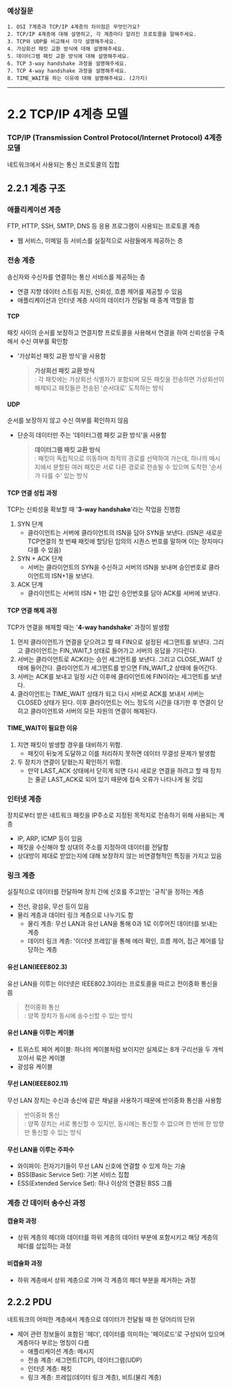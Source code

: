 ### 예상질문

```
1. OSI 7계층과 TCP/IP 4계층의 차이점은 무엇인가요?
2. TCP/IP 4계층에 대해 설명하고, 각 계층마다 알려진 프로토콜을 말해주세요.
3. TCP와 UDP를 비교해서 각각 설명해주세요.
4. 가상회선 패킷 교환 방식에 대해 설명해주세요.
5. 데이터그램 패킷 교환 방식에 대해 설명해주세요.
6. TCP 3-way handshake 과정을 설명해주세요.
7. TCP 4-way handshake 과정을 설명해주세요.
8. TIME_WAIT을 하는 이유에 대해 설명해주세요. (2가지)
```

---

# 2.2 TCP/IP 4계층 모델

### TCP/IP (Transmission Control Protocol/Internet Protocol) 4계층 모델

네트워크에서 사용되는 통신 프로토콜의 집합

## 2.2.1 계층 구조

### 애플리케이션 계층

FTP, HTTP, SSH, SMTP, DNS 등 응용 프로그램이 사용되는 프로토콜 계층

- 웹 서비스, 이메일 등 서비스를 실질적으로 사람들에게 제공하는 층

### 전송 계층

송신자와 수신자를 연결하는 통신 서비스를 제공하는 층

- 연결 지향 데이터 스트림 지원, 신뢰성, 흐름 제어를 제공할 수 있음
- 애플리케이션과 인터넷 계층 사이의 데이터가 전달될 때 중계 역할을 함

#### **TCP**

패킷 사이의 순서를 보장하고 연결지향 프로토콜을 사용해서 연결을 하여 신뢰성을 구축해서 수신 여부를 확인함

- '가상회선 패킷 교환 방식'을 사용함
  > **가상회선 패킷 교환 방식**  
  > : 각 패킷에는 가상회선 식별자가 포함되며 모든 패킷을 전송하면 가상회선이 해제되고 패킷들은 전송된 '순서대로' 도착하는 방식

#### **UDP**

순서를 보장하지 않고 수신 여부를 확인하지 않음

- 단순히 데이터만 주는 '데이터그램 패킷 교환 방식'을 사용함
  > **데이터그램 패킷 교환 방식**  
  > : 패킷이 독립적으로 이동하며 최적의 경로를 선택하여 가는데, 하나의 메시지에서 분할된 여러 패킷은 서로 다른 경로로 전송될 수 있으며 도착한 '순서가 다를 수' 있는 방식

#### **TCP 연결 성립 과정**

TCP는 신뢰성을 확보할 때 '**3-way handshake**'라는 작업을 진행함

1. SYN 단계
   - 클라이언트는 서버에 클라이언트의 ISN을 담아 SYN을 보낸다. (ISN은 새로운 TCP연결의 첫 번째 패킷에 할당된 임의의 시퀀스 번호를 말하며 이는 장치마다 다를 수 있음)
1. SYN + ACK 단계
   - 서버는 클라이언트의 SYN을 수신하고 서버의 ISN을 보내며 승인번호로 클라이언트의 ISN+1을 보낸다.
1. ACK 단계
   - 클라이언트는 서버의 ISN + 1한 값인 승인번호를 담아 ACK를 서버에 보낸다.

#### **TCP 연결 해제 과정**

TCP가 연결을 해제할 때는 '**4-way handshake**' 과정이 발생함

1. 먼저 클라이언트가 연결을 닫으려고 할 때 FIN으로 설정된 세그먼트를 보낸다. 그리고 클라이언트는 FIN_WAIT_1 상태로 들어가고 서버의 응답을 기다린다.
2. 서버는 클라이언트로 ACK라는 승인 세그먼트를 보낸다. 그리고 CLOSE_WAIT 상태에 들어간다. 클라이언트가 세그먼트를 받으면 FIN_WAIT_2 상태에 들어간다.
3. 서버는 ACK를 보내고 일정 시간 이후에 클라이언트에 FIN이라는 세그먼트를 보낸다.
4. 클라이언트는 TIME_WAIT 상태가 되고 다시 서버로 ACK를 보내서 서버는 CLOSED 상태가 된다. 이후 클라이언트는 어느 정도의 시간을 대기한 후 연결이 닫히고 클라이언트와 서버의 모든 자원의 연결이 해제된다.

#### **TIME_WAIT이 필요한 이유**

1. 지연 패킷이 발생할 경우를 대비하기 위함.
   - 패킷이 뒤늦게 도달하고 이를 처리하지 못하면 데이터 무결성 문제가 발생함
2. 두 장치가 연결이 닫혔는지 확인하기 위함.
   - 만약 LAST_ACK 상태에서 닫히게 되면 다시 새로운 연결을 하려고 할 때 장치는 줄곧 LAST_ACK로 되어 있기 때문에 접속 오류가 나타나게 될 것임

### 인터넷 계층

장치로부터 받은 네트워크 패킷을 IP주소로 지정된 목적지로 전송하기 위해 사용되는 계층

- IP, ARP, ICMP 등이 있음
- 패킷을 수신해야 할 상대의 주소를 지정하여 데이터를 전달함
- 상대방이 제대로 받았는지에 대해 보장하지 않는 비연결형적인 특징을 가지고 있음

### 링크 계층

실질적으로 데이터를 전달하며 장치 간에 신호를 주고받는 '규칙'을 정하는 계층

- 전선, 광섬유, 무선 등이 있음
- 물리 계층과 데이터 링크 계층으로 나누기도 함
  - 물리 계층: 무선 LAN과 유선 LAN을 통해 0과 1로 이루어진 데이터를 보내는 계층
  - 데이터 링크 계층: '이더넷 프레임'을 통해 에러 확인, 흐름 제어, 접근 제어를 담당하는 계층

#### 유선 LAN(IEEE802.3)

유선 LAN을 이루는 이더넷은 IEEE802.3이라는 프로토콜을 따르고 전이중화 통신을 씀

> 전이중화 통신  
> : 양쪽 장치가 동시에 송수신할 수 있는 방식

#### 유선 LAN을 이루는 케이블

- 트위스트 페어 케이블: 하나의 케이블처럼 보이지만 실제로는 8개 구리선을 두 개씩 꼬아서 묶은 케이블
- 광섬유 케이블

#### 무선 LAN(IEEE802.11)

무선 LAN 장치는 수신과 송신에 같은 채널을 사용하기 때문에 반이중화 통신을 사용함

> 반이중화 통신  
> : 양쪽 장치는 서로 통신할 수 있지만, 동시에는 통신할 수 없으며 한 번에 한 방향만 통신할 수 있는 방식

#### 무선 LAN을 이루는 주파수

- 와이파이: 전자기기들이 무선 LAN 신호에 연결할 수 있게 하는 기술
- BSS(Basic Service Set): 기본 서비스 집합
- ESS(Extended Service Set): 하나 이상의 연결된 BSS 그룹

### 계층 간 데이터 송수신 과정

#### 캡슐화 과정

- 상위 계층의 헤더와 데이터를 하위 계층의 데이터 부분에 포함시키고 해당 계층의 헤더를 삽입하는 과정

#### 비캡슐화 과정

- 하위 계층에서 상위 계층으로 가며 각 계층의 헤더 부분을 제거하는 과정

## 2.2.2 PDU

네트워크의 어떠한 계층에서 계층으로 데이터가 전달될 때 한 덩어리의 단위

- 제어 관련 정보들이 포함된 '헤더', 데이터를 의미하는 '페이로드'로 구성되어 있으며 계층마다 부르는 명칭이 다름
  - 애플리케이션 계층: 메시지
  - 전송 계층: 세그먼트(TCP), 데이터그램(UDP)
  - 인터넷 계층: 패킷
  - 링크 계층: 프레임(데이터 링크 계층), 비트(물리 계층)
